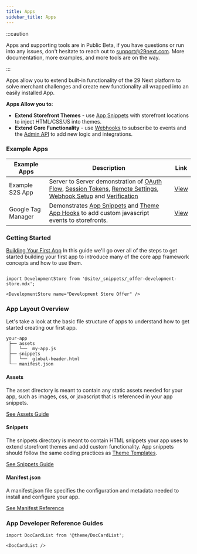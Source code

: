 ```yaml
---
title: Apps
sidebar_title: Apps
---
```


:::caution

Apps and supporting tools are in Public Beta, if you have questions or run into any issues, don't hesitate to reach out to support@29next.com. More documentation, more examples, and more tools are on the way.

:::

Apps allow you to extend built-in functionality of the 29 Next platform to solve merchant challenges and create new functionality all wrapped into an easily installed App.

**Apps Allow you to:**

* **Extend Storefront Themes** - use [App Snippets](#app-snippets) with storefront locations to inject HTML/CSS/JS into themes.
* **Extend Core Functionality** - use [Webhooks](/webhooks/) to subscribe to events and the [Admin API](/api/admin/) to add new logic and integrations.


### Example Apps

| Example Apps | Description | Link |
| ------ | ------ | ----- |
| Example S2S App | Server to Server demonstration of [OAuth Flow](/apps/oauth/), [Session Tokens](/apps/oauth/session-auth/), [Remote Settings](/apps/settings/), [Webhook Setup](/webhooks/) and [Verification](/webhooks/#verifying-webhook-requests) | [View](https://github.com/29next/example-app) |
| Google Tag Manager | Demonstrates [App Snippets](/apps/snippets/) and [Theme App Hooks](/apps/snippets/#locations) to add custom javascript events to storefronts. | [View](https://github.com/29next/google-tag-manager) |


### Getting Started

[Building Your First App](/apps/guides/index.md)
In this guide we'll go over all of the steps to get started building your first app to introduce many of the core app framework concepts and how to use them.


```mdx-code-block

import DevelopmentStore from '@site/_snippets/_offer-development-store.mdx';

<DevelopmentStore name="Development Store Offer" />

```

### App Layout Overview

Let's take a look at the basic file structure of apps to understand how to get started creating our first app.

```title="Example App Structure"
your-app
 ├── assets
 │   └──  my-app.js
 ├── snippets
 │   └──  global-header.html
 └── manifest.json
```

#### Assets

The asset directory is meant to contain any static assets needed for your app, such as images, css, or javascript that is referenced in your app snippets.

[See Assets Guide](/apps/assets.md)

#### Snippets

The snippets directory is meant to contain HTML snippets your app uses to extend storefront themes and add custom functionality. App snippets should follow the same coding practices as [Theme Templates](/themes/templates/index.md).

[See Snippets Guide](/apps/snippets.md)

#### Manifest.json

A manifest.json file specifies the configuration and metadata needed to install and configure your app.

[See Manifest Reference](/apps/manifest.md)


### App Developer Reference Guides

```mdx-code-block
import DocCardList from '@theme/DocCardList';

<DocCardList />
```
